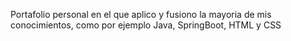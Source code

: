 Portafolio personal en el que aplico y fusiono la mayoria de mis conocimientos, como por ejemplo Java, SpringBoot, HTML y CSS
